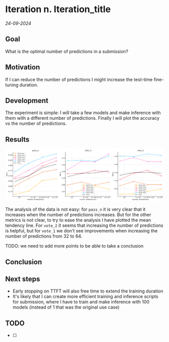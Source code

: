 # Iteration n. Iteration_title

_24-09-2024_

## Goal

What is the optimal number of predictions in a submission?

## Motivation

If I can reduce the number of predictions I might increase the test-time fine-tuning duration.

## Development

The experiment is simple: I will take a few models and make inference with them with a different
number of predictions. Finally I will plot the accuracy vs the number of predictions.

## Results

![](res/2024-09-24-16-30-11.png)

The analysis of the data is not easy: for `pass_n` it is very clear that it increases when the number
of predictions increases. But for the other metrics is not clear, to try to ease the analysis I have plotted
the mean tendency line. For `vote_2` it seems that increasing the number of predictions is helpful, but for
`vote_1` we don't see improvements when increasing the number of predictions from 32 to 64.

TODO: we need to add more points to be able to take a conclusion

## Conclusion

## Next steps

- Early stopping on TTFT will also free time to extend the training duration
- It's likely that I can create more efficient training and inference scripts for submission, where I have
  to train and make inference with 100 models (instead of 1 that was the original use case)

## TODO

- [ ]

